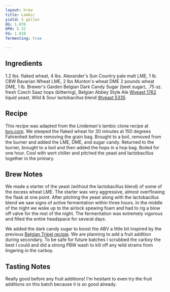 ```yaml
---
layout: brew
title: Lambic
yield: 5 gallon
OG: 1.070
OPH: 5.32
FG: 1.010
fermenting: true

---
```


## Ingredients
1.2 lbs. flaked wheat, 4 lbs. Alexander's Sun Country pale malt LME, 1 lb. CBW Bavarian Wheat LME, 2 lbs Munton's wheat DME 2 pounds wheat DME, 1 lb. Brewer's Garden Belgian Dark Candy Sugar (beet sugar), .75 oz. fresh Czech Saaz hops (bittering), Belgian Abbey Style Ale [Wyeast 1762](http://www.wyeastlab.com/yeast-strain/belgian-abbey-style-ale-ii) liquid yeast, Wild & Sour lactobacillus blend [Wyeast 5335](http://www.wyeastlab.com/yeast-strain/lactobacillus)

## Recipe
This recipe was adapted from the Lindeman's lambic clone recipe at [byo.com](https://byo.com/mead/item/1749-lindemans-lambic-clone). We steeped the flaked wheat for 30 minutes at 150 degrees Fahrenheit before removing the grain bag. Brought to a boil, removed from the burner and added the LME, DME, and sugar candy. Returned to the burner, brought to a boil and then added the hops in a hop bag. Boiled for one hour. Cool with wort chiller and pitched the yeast and lactobacillus together in the primary.

## Brew Notes
We made a starter of the yeast (without the lactobacillus blend) of some of the excess wheat LME. The starter was very aggressive, almost overflowing the flask at one point. After pitching the yeast along with the lactobacillus blend we saw signs of active fermentation within three hours. In the middle of the night we woke up to the airlock spewing foam and had to rig a blow off valve for the rest of the night. The fermentation was extremely vigorous and filled the entire headspace for several days. 

We added the dark candy sugar to boost the ABV a little bit inspired by the previous [Belgian Tripel recipie](/BrewLog/belgian-tripel/). We are planning to add a fruit addition during secondary. To be safe for future batches I scrubbed the carboy the best I could and did a strong PBW wash to kill off any wild strains from lingering in the carboy.

## Tasting Notes
Really good before any fruit additions! I'm hesitant to even try the fruit additions on this batch because it is so good already. 
